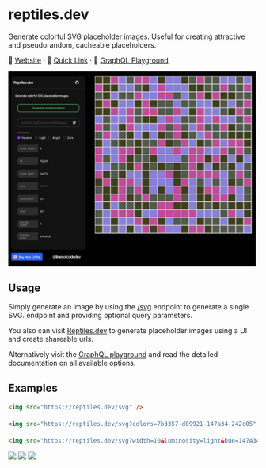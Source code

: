 # reptiles.dev

Generate colorful SVG placeholder images. Useful for creating attractive and pseudorandom, cacheable placeholders.

🦎
 [Website](https://reptiles.dev) · 🔗 [Quick Link](https://reptiles.dev/svg) · 🛝 [GraphQL Playground](https://reptiles.dev/graphql)

<img width="500px" src="docs/example.png" />

## Usage

Simply generate an image by using the [/svg](https://reptiles.dev/svg) endpoint to generate a single SVG. endpoint and providing optional query parameters.

You also can visit [Reptiles.dev](https://reptiles.dev) to generate placeholder images using a UI and create shareable urls.

Alternatively visit the [GraphQL playground](https://reptiles.dev/graphql) and read the detailed documentation on all available options.

## Examples

```html
<img src="https://reptiles.dev/svg" />

<img src="https://reptiles.dev/svg?colors=7b3357-d09921-147a34-242c05" />

<img src="https://reptiles.dev/svg?width=10&luminosity=light&hue=147A34" />
```

<img src="https://reptiles.dev/svg" />

<img src="https://reptiles.dev/svg?colors=7b3357-d09921-147a34-242c05" />

<img src="https://reptiles.dev/svg?width=10&luminosity=light&hue=147A34" />

